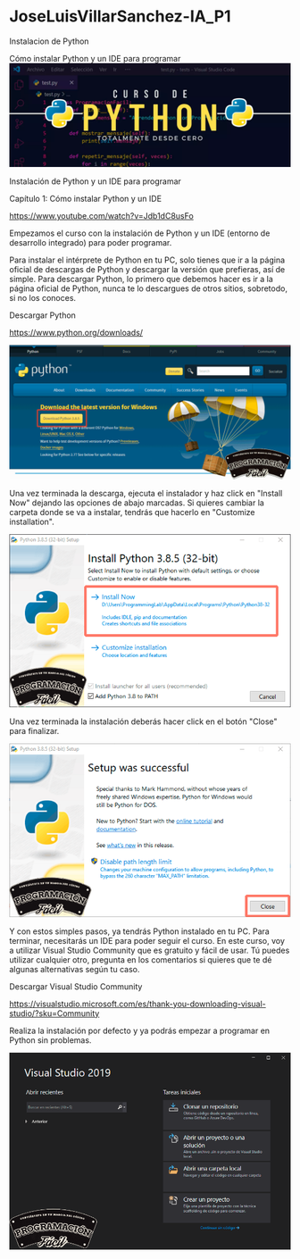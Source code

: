 # JoseLuisVillarSanchez-IA_P1
Instalacion de Python 

Cómo instalar Python y un IDE para programar
![alt text](image.png)

Instalación de Python y un IDE para programar

Capítulo 1: Cómo instalar  Python y un  IDE

https://www.youtube.com/watch?v=Jdb1dC8usFo

Empezamos el curso con la instalación de Python y un IDE (entorno de desarrollo integrado) para poder programar.

Para instalar el intérprete de Python en tu PC, solo tienes que ir a la página oficial de descargas de Python y descargar la versión que prefieras, así de simple.
Para descargar Python, lo primero que debemos hacer es ir a la página oficial de Python, nunca te lo descargues de otros sitios, sobretodo, si no los conoces.

Descargar Python

https://www.python.org/downloads/

![alt text](image-1.png)

Una vez terminada la descarga, ejecuta el instalador y haz click en "Install Now" dejando las opciones de abajo marcadas.
Si quieres cambiar la carpeta donde se va a instalar, tendrás que hacerlo en "Customize installation".

![alt text](image-2.png)

Una vez terminada la instalación deberás hacer click en el botón "Close" para finalizar.

![alt text](image-3.png)

Y con estos simples pasos, ya tendrás Python instalado en tu PC.
Para terminar, necesitarás un IDE para poder seguir el curso. En este curso, voy a utilizar Visual Studio Community que es gratuito y fácil de usar. Tú puedes utilizar cualquier otro, pregunta en los comentarios si quieres que te dé algunas alternativas según tu caso.

Descargar Visual Studio Community

https://visualstudio.microsoft.com/es/thank-you-downloading-visual-studio/?sku=Community

Realiza la instalación por defecto y ya podrás empezar a programar en Python sin problemas.

![alt text](image-4.png)

